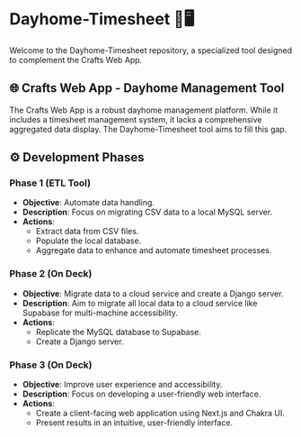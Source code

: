 # Dayhome-Timesheet 📅🖥️

Welcome to the Dayhome-Timesheet repository, a specialized tool designed to complement the Crafts Web App.

## 🌐 Crafts Web App - Dayhome Management Tool

The Crafts Web App is a robust dayhome management platform. While it includes a timesheet management system, it lacks a comprehensive aggregated data display. The Dayhome-Timesheet tool aims to fill this gap.

## ⚙️ Development Phases

### Phase 1 (ETL Tool)

- **Objective**: Automate data handling.
- **Description**: Focus on migrating CSV data to a local MySQL server.
- **Actions**:
  - Extract data from CSV files.
  - Populate the local database.
  - Aggregate data to enhance and automate timesheet processes.

### Phase 2 (On Deck)

- **Objective**: Migrate data to a cloud service and create a Django server.
- **Description**: Aim to migrate all local data to a cloud service like Supabase for multi-machine accessibility.
- **Actions**:
  - Replicate the MySQL database to Supabase.
  - Create a Django server.

### Phase 3 (On Deck)

- **Objective**: Improve user experience and accessibility.
- **Description**: Focus on developing a user-friendly web interface.
- **Actions**:
  - Create a client-facing web application using Next.js and Chakra UI.
  - Present results in an intuitive, user-friendly interface.
